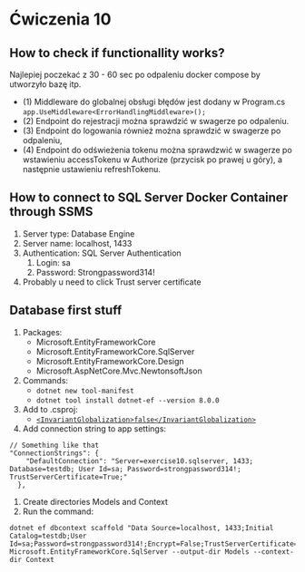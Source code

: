 ﻿# Ćwiczenia 10

## How to check if functionallity works?
Najlepiej poczekać z 30 - 60 sec po odpaleniu docker compose by utworzyło bazę itp.
- (1) Middleware do globalnej obsługi błędów jest dodany w Program.cs `app.UseMiddleware<ErrorHandlingMiddleware>();`
- (2) Endpoint do rejestracji można sprawdzić w swagerze po odpaleniu.
- (3) Endpoint do logowania również można sprawdzić w swagerze po odpaleniu,
- (4) Endpoint do odświeżenia tokenu można sprawdzwić w swagerze po wstawieniu accessTokenu w Authorize (przycisk po prawej u góry), a następnie ustawieniu refreshTokenu.

## How to connect to SQL Server Docker Container through SSMS

1. Server type: Database Engine
1. Server name: localhost, 1433
1. Authentication: SQL Server Authentication
	1. Login: sa
	1. Password: Strongpassword314!
1. Probably u need to click Trust server certificate

## Database first stuff

1. Packages:
	- Microsoft.EntityFrameworkCore
	- Microsoft.EntityFrameworkCore.SqlServer
	- Microsoft.EntityFrameworkCore.Design
	- Microsoft.AspNetCore.Mvc.NewtonsoftJson
1. Commands:
	- `dotnet new tool-manifest`
	- `dotnet tool install dotnet-ef --version 8.0.0`
1. Add to .csproj:
	- [`<InvariantGlobalization>false</InvariantGlobalization>`](https://learn.microsoft.com/en-us/dotnet/core/runtime-config/globalization)
1. Add connection string to app settings:
```
// Something like that
"ConnectionStrings": {
    "DefaultConnection": "Server=exercise10.sqlserver, 1433; Database=testdb; User Id=sa; Password=strongpassword314!; TrustServerCertificate=True;"
  },
```
1. Create directories Models and Context
1. Run the command:
```
dotnet ef dbcontext scaffold "Data Source=localhost, 1433;Initial Catalog=testdb;User Id=sa;Password=strongpassword314!;Encrypt=False;TrustServerCertificate=True;" Microsoft.EntityFrameworkCore.SqlServer --output-dir Models --context-dir Context
```